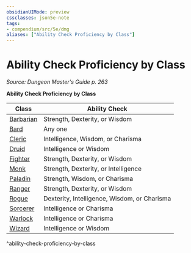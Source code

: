 ```yaml
---
obsidianUIMode: preview
cssclasses: json5e-note
tags:
- compendium/src/5e/dmg
aliases: ["Ability Check Proficiency by Class"]
---
```

# Ability Check Proficiency by Class
*Source: Dungeon Master's Guide p. 263* 

**Ability Check Proficiency by Class**

| Class | Ability Check |
|-------|---------------|
| [Barbarian](2-Mechanics/CLI/classes/barbarian.md) | Strength, Dexterity, or Wisdom |
| [Bard](2-Mechanics/CLI/classes/bard.md) | Any one |
| [Cleric](2-Mechanics/CLI/classes/cleric.md) | Intelligence, Wisdom, or Charisma |
| [Druid](2-Mechanics/CLI/classes/druid.md) | Intelligence or Wisdom |
| [Fighter](2-Mechanics/CLI/classes/fighter.md) | Strength, Dexterity, or Wisdom |
| [Monk](2-Mechanics/CLI/classes/monk.md) | Strength, Dexterity, or Intelligence |
| [Paladin](2-Mechanics/CLI/classes/paladin.md) | Strength, Wisdom, or Charisma |
| [Ranger](2-Mechanics/CLI/classes/ranger.md) | Strength, Dexterity, or Wisdom |
| [Rogue](2-Mechanics/CLI/classes/rogue.md) | Dexterity, Intelligence, Wisdom, or Charisma |
| [Sorcerer](2-Mechanics/CLI/classes/sorcerer.md) | Intelligence or Charisma |
| [Warlock](2-Mechanics/CLI/classes/warlock.md) | Intelligence or Charisma |
| [Wizard](2-Mechanics/CLI/classes/wizard.md) | Intelligence or Wisdom |
^ability-check-proficiency-by-class